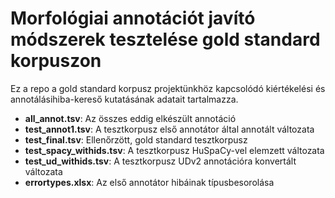 # Morfológiai annotációt javító módszerek tesztelése gold standard korpuszon

Ez a repo a gold standard korpusz projektünkhöz kapcsolódó kiértékelési és annotálásihiba-kereső kutatásának adatait tartalmazza.

* **all_annot.tsv**: Az összes eddig elkészült annotáció
* **test_annot1.tsv**: A tesztkorpusz első annotátor által annotált változata
* **test_final.tsv**: Ellenőrzött, gold standard tesztkorpusz
* **test_spacy_withids.tsv**: A tesztkorpusz HuSpaCy-vel elemzett változata
* **test_ud_withids.tsv**: A tesztkorpusz UDv2 annotációra konvertált változata
* **errortypes.xlsx**: Az első annotátor hibáinak típusbesorolása
